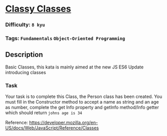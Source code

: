 # [Classy Classes](https://www.codewars.com/kata/55a144eff5124e546400005a)

### Difficulty: `8 kyu`

### Tags: `Fundamentals` `Object-Oriented Programming`

## Description

Basic Classes, this kata is mainly aimed at the new JS ES6 Update introducing classes

### Task

Your task is to complete this Class, the Person class has been created. You must fill in the Constructor method to accept a name as string and an age as number, complete the get Info property and getInfo method/Info getter which should return `johns age is 34`

Reference: https://developer.mozilla.org/en-US/docs/Web/JavaScript/Reference/Classes